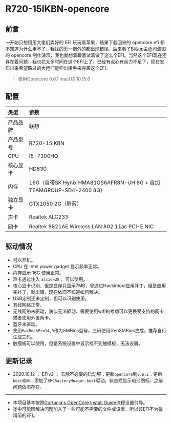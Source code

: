 # R720-15IKBN-opencore
## 前言
一开始只想用用大佬们弄好的 EFI 玩玩黑苹果，结果下载回来的 opencore efi 都不知道为什么用不了，我找的无一例外的都出现错误。后来看了B站up主@司波图的 opencore 制作演示，我也就想着跟着试着做了这么个EFI。当然这个EFI现在还存在着问题，我也花太多时间在这个EFI上了，已经有点心有余力不足了，现在发布出来希望路过的大佬们能伸出援手来完善这个EFI。

> 使用Opencore 0.6.1 macOS 10.15.6

## 配置
|   类型   |   参数   |
|:--------|:--------|
|产品品牌  |联想|
|产品型号  |R720-15IKBN|
|CPU      |I5-7300HQ|
|核心显卡  |HD630|
|内存      |16G（自带SK Hynix HMA81GS6AFR8N-UH 8G + 自加 TEAMGROUP-SD4-2400 8G）|
|独立显卡  |GTX1050 2G（屏蔽）| 
|声卡     |Realtek ALC233|
|网卡     |Realtek 8821AE Wireless LAN 802.11ac PCI-E NIC|

## 驱动情况
+ 可以开机。
+ CPU 在 Intel power gadget 显示频率正常。
+ 内存显示 16G 使用正常。
+ 声卡通过注入 `alcid=28` ，可以使用。
+ 核心显卡识别，但是显存只显示7MB，曾通过Hackintool应用补丁，但是应用完补丁，就出错，现在依旧不知道如何解决。
+ USB定制还未定制，但可以识别使用。
+ 有线网络正常。
+ 无线网络未驱动，貌似无法驱动，需要使用wifi的考虑可以更换受支持的网卡或者使用外置网卡。
+ 蓝牙未驱动。
+ 使用`MacBookPro14,3`作为SMBios型号，三码使用GenSMBios生成，推荐自行生成三码。
+ 触摸板可以使用，但是系统设置中显示找不到触摸板，无法设置。

## 更新记录
+ 2020.10.12 ： EFIv2 ： 去除不必要的启动项；更新`opencore`到`0.6.2`；更新`kext驱动`；添加了`SMCBatteryMnager.kext`驱动，状态栏显示电池图标。之前问题依旧存在。
----
+ 本项目基本按照[Dortania's OpenCore Install Guide](https://dortania.github.io/OpenCore-Install-Guide/)流程设置引导。
+ 途中可能因解决问题加入了一些可能不需要的文件或设置，所以该EFI不为最精简的EFI。